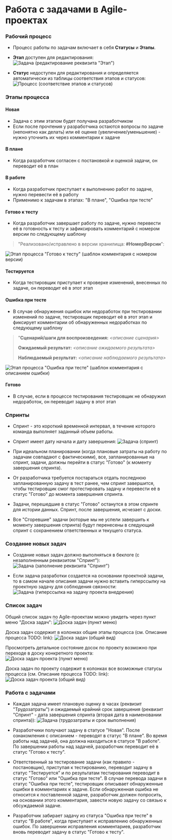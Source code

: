 # Работа с задачами в Agile-проектах







### Рабочий процесс
* Процесс работы по задачам включает в себя **Статусы** и **Этапы**.

* **Этап** доступен для редактирования:
![Задача (редактирование реквизита "Этап")](https://github.com/flln23/TopLogWMS-documentation/blob/main/aspro-guides/task/img/task-stage-edit.png?raw=true)

* **Статус** недоступен для редактирования и определяется автоматически из таблицы соответствия этапов и статусов:
![Процесс (соответствие этапов и статусов)](https://github.com/flln23/TopLogWMS-documentation/blob/main/aspro-guides/task/img/process-task-stages-statuses.png?raw=true)



### Этапы процесса

#### Новая
* Задача с этим этапом будет получана разработчиком
* Если после прочтения у разработчика остаются вопросы по задаче (непонятно как делать) или её оценке (увеличение/уменьшение) - нужно уточнить их через комментарии к задаче

#### В плане
* Когда разработчик согласен с постановкой и оценкой задачи, он переводит её в план

#### В работе
* Когда разработчик приступает к выполнению работ по задаче, нужно перевести её в работу 
* Применимо к задачам в этапах: "В плане", "Ошибка при тесте"

#### Готово к тесту
* Когда разработчик завершает работу по задаче, нужно перевести её в готовность к тесту и зафиксировать комментарий с номером версии по следующему шаблону
>"Реализовано/исправлено в версии хранилища: **#НомерВерсии**":
>
![Этап процесса "Готово к тесту" (шаблон комментария с номером версии)](https://github.com/flln23/TopLogWMS-documentation/blob/main/aspro-guides/task/img/task-ready-for-testing-version-comment.png?raw=true)

#### Тестируется
* Когда тестировщик приступает к проверке изменений, внесенных по задаче, он переводит её в этот этап

#### Ошибка при тесте
* В случае обнаружения ошибок или недоработок при тестировании изменений по задаче, тестировщик переводит её в этот этап и фиксирует комментарии об обнаруженных недоработках по следующему шаблону
>"**Сценарий/шаги для воспроизведения:**
>*<описание сценария>*
>
>**Ожидаемый результат:**
>*<описание ожидаемого результата>*
>
>**Наблюдаемый результат:**
>*<описание наблюдаемого результата>*
>
![Этап процесса "Ошибка при тесте" (шаблон комментария с описанием ошибки)](https://github.com/flln23/TopLogWMS-documentation/blob/main/aspro-guides/task/img/task-testing-failure-comment.png?raw=true)

#### Готово
* В случае, если в процессе тестирования тестировщик не обнаружил недоработок, он переводит задачу в этот этап



### Спринты
* Спринт - это короткий временной интервал, в течение которого команда выполняет заданный объем работы. 

* Спринт имеет дату начала и дату завершения:
![Задача (спринт)](https://github.com/flln23/TopLogWMS-documentation/blob/main/aspro-guides/task/img/task-sp-date-expired.png?raw=true)

* При идеальном планировании (когда плановые затраты на работу по задачам совпадают с фактическими), все, запланированные на спринт, задачи, должны перейти в статус "Готово" (к моменту завершения спринта).

* От разработчика требуется постараться отдать последнюю запланированную задачу в тест ранее, чем спринт завершится, чтобы тестировщик смог протестировать задачу и перевести её в статус "Готово" до момента завершения спринта.

* Задачи, перешедшие в статус "Готово" останутся в этом спринте для истории данных. Спринт, после завершения, исчезает с доски.

* Все "Сгоревшие" задачи (которые мы не успели завершить к моменту завершения спринта) будут перенесены в следующий спринт с сохранением ответственных и текущего статуса.



### Создание новых задач
* Создание новых задач должно выполняться в беклоге (с незаполненным реквизитом "Спринт"):
![Задача (заполнение реквизита "Спринт")](https://github.com/flln23/TopLogWMS-documentation/blob/main/aspro-guides/task/img/task-create-sprint.png?raw=true)

* Если задача разработки создается на основании проектной задачи, то в самом начале описания задачи нужно вставить гиперссылку на проектную задачу для соблюдения связности:
![Задача (гиперссылка на задачу проекта внедрения)](https://github.com/flln23/TopLogWMS-documentation/blob/main/aspro-guides/task/img/task-link-to-project-task.png?raw=true)



### Список задач
Общий список задач по Agile-проектам можно увидеть через пункт меню "Доска задач":
![Доска задач (пункт меню)](https://github.com/flln23/TopLogWMS-documentation/blob/main/aspro-guides/task/img/full-board-menu.png?raw=true)

Доска задач содержит в колонках общие этапы процесса (см. Описание процесса TODO: link):
![Доска задач (общий вид)](https://github.com/flln23/TopLogWMS-documentation/blob/main/aspro-guides/task/img/full-board.png?raw=true)

Просмотреть детальное состояние досок по проекту возможно при переходе в доску конкретного проекта:
![Доска задач проекта (пункт меню)](https://github.com/flln23/TopLogWMS-documentation/blob/main/aspro-guides/task/img/project-board-menu.png?raw=true)

Доска задач по проекту содержит в колонках все возможные статусы процесса (см. Описание процесса TODO: link):
![Доска задач проекта (общий вид)](https://github.com/flln23/TopLogWMS-documentation/blob/main/aspro-guides/task/img/project-board.png?raw=true)



### Работа с задачами
* Каждая задача имеет плановую оценку в часах (реквизит "Трудозатраты") и ожидаемый крайний срок завершения (реквизит "Спринт" - дата завершения спринта (вторая дата в наименовании спринта)):
![Задача (трудозатраты и срок выполнения)](https://github.com/flln23/TopLogWMS-documentation/blob/main/aspro-guides/task/img/task-sp-date-expired.png?raw=true)

* Разработчики получают задачу в статусе "Новая". После ознакомления с описанием - переводят в статус "В плане". Во время работы над задачей, она должна находиться в статусе "В работе". По завершении работы над задачей, разработчик переводит её в статус "Готово к тесту".

* Ответственный за тестирование задачи (как правило - постановщик), приступая к тестированию, переводит задачу в статус "Тестируется" и по результатам тестирования переводит в статус "Готово" или "Ошибка при тесте". В случае перевода задачи в статус "Ошибка при тесте", тестировщик описывает обнаруженные ошибки в комментариях к задаче. Если обнаруженная ошибка не относится к поставленной задаче, разработчик должен попросить, на основании этого комментария, завести новую задачу со связью к обсуждаемой задаче.

* Разработчик забирает задачу из статуса "Ошибка при тесте" в статус "В работе", когда приступает к исправлению обнаруженных ошибок. По завершении исправления комментариев, разработчик вновь переводит задачу в статус "Готово к тесту".